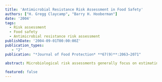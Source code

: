 ```yaml
---
title: 'Antimicrobial Resistance Risk Assessment in Food Safety'
authors: ["H. Gregg Claycamp", "Barry H. Hooberman"]
date: '2004'
tags:
  - Risk assessment
  - Food safety
  - Antimicrobial resistance risk assessment
publishDate: '2004-09-01T00:00:00Z'
publication_types:  
   - "2"
publication: "*Journal of Food Protection* **67(9)**:2063–2071" 

abstract: Microbiological risk assessments generally focus on estimating adverse human health risks from exposures to human pathogenic microbes. The assessment of potential human health risks posed by pathogens that have acquired resistance to antimicrobial drugs is a new application of risk assessment that is closely related to microbiological risk assessment. Antimicrobial resistance risk assessment is a risk analytical process that focuses on resistance determinants as hazardous agents that might lead to drug-resistant microbial infections in humans exposed to bacteria carrying the determinants. Antimicrobialresistant infections could occur directly from actively invading or opportunistic pathogens or indirectly from the transfer of resistance genes to other bacteria. Here, we discuss risk assessment models that might be employed to estimate risks from drug-resistant bacteria in the animal food pathway and the types of models and data that may be used for microbiological risk assessments or antimicrobial resistance risk assessments.   
 
featured: false
---
```

 

